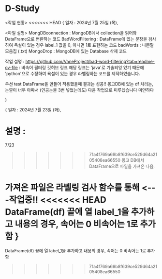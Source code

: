 # D-Study
<작업 현황>
<<<<<<< HEAD
{ 일자 : 2024년 7월 25일 (목),

<파일 설명>
MongDBconnection : MongoDB에서 collection을 읽어와 DataFrame으로 변환하는 코드
BadWordFiltering : DataFrame에 있는 문장을 검사하여 욕설이 있는 경우 label_1 값을 0, 아니면 1로 표현하는 코드
badWords : 나쁜말 모음집 (.txt)
MongoDrop :  MongoDB에 있는 Database 삭제 코드

작업 설명 : 
https://github.com/VaneProject/bad-word-filtering?tab=readme-ov-file : 비속어 필터링 깃허브 링크
해당 링크는 'java'로 기술되엉 있기 때문에 'python'으로 수정하여 욕설이 있는 경우 라벨링하는 코드를 제작하였습니다.

우선 test DataFrame을 만들어 적용했을때 결과는 성공!!
몽고DB에 있는 df 처리는, 눈깔이 너무 아파서 (인공눈물 3번 넣었는데도) 다음 작업으로 미루겠습니다 미안하다

}

{ 일자 : 2024년 7월 23일 (화),

설명 : 
=======
7/23

>>>>>>> 71a4f769a69b8f639ce529d64a2105408ea66550
몽고 DB에서 DataFrame으로 파일을 가져온 다음,

가져온 파일은 라벨링 검사 함수를 통해 <---작업중!!
<<<<<<< HEAD
DataFrame(df) 끝에 열 label_1을 추가하고 내용의 경우, 속어는 0 비속어는 1로 추가함
}
=======

DataFrame(df) 끝에 열 label_1을 추가하고 내용의 경우, 속어는 0 비속어는 1로 추가함
>>>>>>> 71a4f769a69b8f639ce529d64a2105408ea66550
